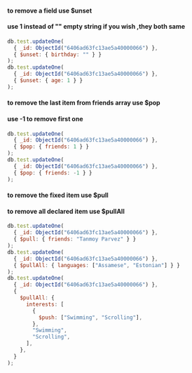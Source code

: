 #### to remove a field use $unset

#### use 1 instead of "" empty string if you wish ,they both same

```javascript
db.test.updateOne(
  { _id: ObjectId("6406ad63fc13ae5a40000066") },
  { $unset: { birthday: "" } }
);
db.test.updateOne(
  { _id: ObjectId("6406ad63fc13ae5a40000066") },
  { $unset: { age: 1 } }
);
```

#### to remove the last item from friends array use $pop

#### use -1 to remove first one

```javascript
db.test.updateOne(
  { _id: ObjectId("6406ad63fc13ae5a40000066") },
  { $pop: { friends: 1 } }
);
db.test.updateOne(
  { _id: ObjectId("6406ad63fc13ae5a40000066") },
  { $pop: { friends: -1 } }
);
```

#### to remove the fixed item use $pull

#### to remove all declared item use $pullAll

```javascript
db.test.updateOne(
  { _id: ObjectId("6406ad63fc13ae5a40000066") },
  { $pull: { friends: "Tanmoy Parvez" } }
);
db.test.updateOne(
  { _id: ObjectId("6406ad63fc13ae5a40000066") },
  { $pullAll: { languages: ["Assamese", "Estonian"] } }
);
db.test.updateOne(
  { _id: ObjectId("6406ad63fc13ae5a40000066") },
  {
    $pullAll: {
      interests: [
        {
          $push: ["Swimming", "Scrolling"],
        },
        "Swimming",
        "Scrolling",
      ],
    },
  }
);
```
